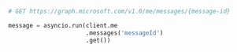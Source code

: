 <!-- markdownlint-disable MD041 -->

```python
# GET https://graph.microsoft.com/v1.0/me/messages/{message-id}

message = asyncio.run(client.me
                      .messages('messageId')
                      .get())
```
